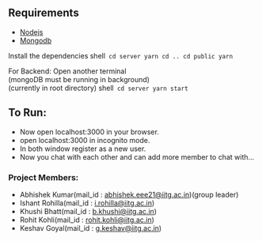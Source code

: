 ## Requirements
- [Nodejs](https://nodejs.org/en/download)
- [Mongodb](https://www.mongodb.com/docs/manual/administration/install-community/)

Install the dependencies
shell```
cd server
yarn
cd ..
cd public
yarn```


For Backend: Open another terminal<br>
(mongoDB must be running in background)<br>
(currently in root directory)
shell```
cd server
yarn start```


## To Run:
- Now open localhost:3000 in your browser.
- open localhost:3000 in incognito mode.
- In both window register as a new user.
- Now you chat with each other and can add more member to chat with...

### Project Members:
- Abhishek Kumar(mail_id : abhishek.eee21@iitg.ac.in)(group leader)
- Ishant Rohilla(mail_id : i.rohilla@iitg.ac.in)
- Khushi Bhatt(mail_id : b.khushi@iitg.ac.in)
- Rohit Kohli(mail_id : rohit.kohli@iitg.ac.in)
- Keshav Goyal(mail_id : g.keshav@iitg.ac.in)
